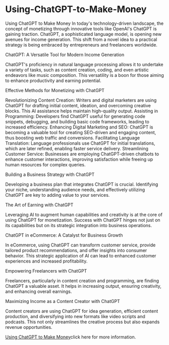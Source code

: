 # Using-ChatGPT-to-Make-Money
Using ChatGPT to Make Money
In today's technology-driven landscape, the concept of monetizing through innovative tools like OpenAI's ChatGPT is gaining traction. ChatGPT, a sophisticated language model, is opening new avenues for income generation. This shift from a novel idea to a practical strategy is being embraced by entrepreneurs and freelancers worldwide.

ChatGPT: A Versatile Tool for Modern Income Generation

ChatGPT's proficiency in natural language processing allows it to undertake a variety of tasks, such as content creation, coding, and even artistic endeavors like music composition. This versatility is a boon for those aiming to enhance productivity and earning potential.

Effective Methods for Monetizing with ChatGPT

Revolutionizing Content Creation: Writers and digital marketers are using ChatGPT for drafting initial content, ideation, and overcoming creative blocks. This AI assistance helps maintain high-quality output.
Assisting in Programming: Developers find ChatGPT useful for generating code snippets, debugging, and building basic code frameworks, leading to increased efficiency.
Enhancing Digital Marketing and SEO: ChatGPT is becoming a valuable tool for creating SEO-driven and engaging content, thus boosting web traffic and conversions.
Facilitating Language Translation: Language professionals use ChatGPT for initial translations, which are later refined, enabling faster service delivery.
Streamlining Customer Service: Businesses are employing ChatGPT-driven chatbots to enhance customer interactions, improving satisfaction while freeing up human resources for complex queries.

Building a Business Strategy with ChatGPT

Developing a business plan that integrates ChatGPT is crucial. Identifying your niche, understanding audience needs, and effectively utilizing ChatGPT are key to adding value to your services.

The Art of Earning with ChatGPT

Leveraging AI to augment human capabilities and creativity is at the core of using ChatGPT for monetization. Success with ChatGPT hinges not just on its capabilities but on its strategic integration into business operations.

ChatGPT in eCommerce: A Catalyst for Business Growth

In eCommerce, using ChatGPT can transform customer service, provide tailored product recommendations, and offer insights into consumer behavior. This strategic application of AI can lead to enhanced customer experiences and increased profitability.

Empowering Freelancers with ChatGPT

Freelancers, particularly in content creation and programming, are finding ChatGPT a valuable asset. It helps in increasing output, ensuring creativity, and enhancing overall earnings.

Maximizing Income as a Content Creator with ChatGPT

Content creators are using ChatGPT for idea generation, efficient content production, and diversifying into new formats like video scripts and podcasts. This not only streamlines the creative process but also expands revenue opportunities.

<p><a href="https://usingchatgpttomakemoney.com/">Using ChatGPT to Make Money</a>click here for more information.</p>
